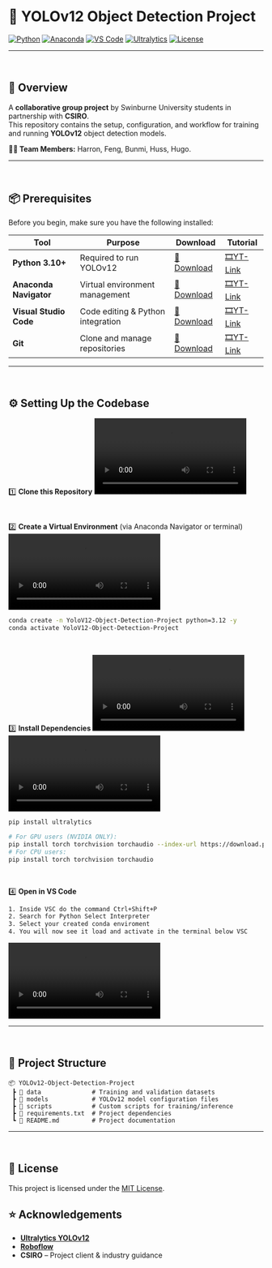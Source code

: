 # 🚀 YOLOv12 Object Detection Project

[![Python](https://img.shields.io/badge/Python-3.10%2B-blue.svg)](https://www.python.org/downloads/)
[![Anaconda](https://img.shields.io/badge/Anaconda-Navigator-green.svg)](https://www.anaconda.com/download)
[![VS Code](https://img.shields.io/badge/Editor-VS%20Code-blue.svg)](https://code.visualstudio.com/)
[![Ultralytics](https://img.shields.io/badge/YOLOv12-Ultralytics-yellow.svg)](https://github.com/ultralytics/ultralytics)
[![License](https://img.shields.io/badge/License-MIT-lightgrey.svg)](LICENSE)

---
<br>

## 📌 Overview
A **collaborative group project** by Swinburne University students in partnership with **CSIRO**.  
This repository contains the setup, configuration, and workflow for training and running **YOLOv12** object detection models.

**👨‍💻 Team Members:** Harron, Feng, Bunmi, Huss, Hugo.

---

<br>

## 📦 Prerequisites

Before you begin, make sure you have the following installed:

| Tool | Purpose | Download | Tutorial |
|------|---------|----------|----------|
| **Python 3.10+** | Required to run YOLOv12 | [🔗 Download](https://www.python.org/downloads/) | [🎞️YT-Link](https://www.youtube.com/watch?v=C3bOxcILGu4&pp=ygUXaW5zdGFsbCBweXRob24gd2luZG93cyA%3D)
| **Anaconda Navigator** | Virtual environment management | [🔗 Download](https://www.anaconda.com/download) | [🎞️YT-Link](https://www.youtube.com/watch?v=vrA6Xv0k4a4&ab_channel=DevOpsCamp)
| **Visual Studio Code** | Code editing & Python integration | [🔗 Download](https://code.visualstudio.com/) | [🎞️YT-Link](https://www.youtube.com/watch?v=mIVB-SNycKI&ab_channel=GeekyScript) 
| **Git** | Clone and manage repositories | [🔗 Download](https://git-scm.com/downloads) | [🎞️YT-Link](https://www.youtube.com/watch?v=iYkLrXobBbA&ab_channel=CodeBear)

---

<br>

## ⚙️ Setting Up the Codebase

1️⃣ **Clone this Repository**
<video controls src="resources/cloning-repo-to-vsc.mp4" title="Title"></video>

<br>

2️⃣ **Create a Virtual Environment** (via Anaconda Navigator or terminal)
<video controls src="resources/setting up conda env.mp4" title="Title"></video>
```bash
conda create -n YoloV12-Object-Detection-Project python=3.12 -y
conda activate YoloV12-Object-Detection-Project
```

<br>

3️⃣ **Install Dependencies**
<video controls src="resources/install ultralytics.mp4" title="Title"></video>
<video controls src="resources/install pytorch cpu & cuda.mp4" title="Title"></video>
```bash
pip install ultralytics

# For GPU users (NVIDIA ONLY):
pip install torch torchvision torchaudio --index-url https://download.pytorch.org/whl/cu118
# For CPU users:
pip install torch torchvision torchaudio
```

<br>

4️⃣ **Open in VS Code**
```bash 
1. Inside VSC do the command Ctrl+Shift+P
2. Search for Python Select Interpreter
3. Select your created conda enviroment
4. You will now see it load and activate in the terminal below VSC
```
<video controls src="resources/using conda env in vsc.mp4" title="Title"></video>

---

<br>

## 📂 Project Structure
```
📦 YOLOv12-Object-Detection-Project
 ┣ 📂 data              # Training and validation datasets
 ┣ 📂 models            # YOLOv12 model configuration files
 ┣ 📂 scripts           # Custom scripts for training/inference
 ┣ 📜 requirements.txt  # Project dependencies
 ┗ 📜 README.md         # Project documentation
```

---

<br>

## 📜 License
This project is licensed under the [MIT License](LICENSE).

## ⭐ Acknowledgements
- **[Ultralytics YOLOv12](https://github.com/ultralytics/ultralytics)**
- **[Roboflow](https://roboflow.com/)**
- **CSIRO** – Project client & industry guidance

